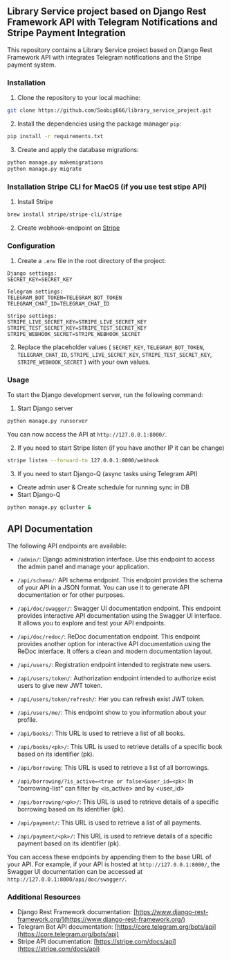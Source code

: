 ## Library Service project based on Django Rest Framework API with Telegram Notifications and Stripe Payment Integration

This repository contains a Library Service project based on Django Rest Framework API with integrates Telegram notifications and the Stripe payment system.

### Installation

1. Clone the repository to your local machine:

```bash
git clone https://github.com/Soobig666/library_service_project.git
```

2. Install the dependencies using the package manager `pip`:

```bash
pip install -r requirements.txt
```

3. Create and apply the database migrations:

```bash
python manage.py makemigrations
python manage.py migrate
```

### Installation Stripe CLI for MacOS (if you use test stipe API)
1. Install Stripe
```bash
brew install stripe/stripe-cli/stripe
```
2. Create webhook-endpoint on [Stripe](https://stripe.com)


### Configuration

1. Create a `.env` file in the root directory of the project:

```plaintext
Django settings:
SECRET_KEY=SECRET_KEY

Telegram settings:
TELEGRAM_BOT_TOKEN=TELEGRAM_BOT_TOKEN
TELEGRAM_CHAT_ID=TELEGRAM_CHAT_ID

Stripe settings:
STRIPE_LIVE_SECRET_KEY=STRIPE_LIVE_SECRET_KEY
STRIPE_TEST_SECRET_KEY=STRIPE_TEST_SECRET_KEY
STRIPE_WEBHOOK_SECRET=STRIPE_WEBHOOK_SECRET
```

2. Replace the placeholder values (
`SECRET_KEY`, `TELEGRAM_BOT_TOKEN`, `TELEGRAM_CHAT_ID`, `STRIPE_LIVE_SECRET_KEY`, `STRIPE_TEST_SECRET_KEY`, `STRIPE_WEBHOOK_SECRET`
) with your own values.

### Usage

To start the Django development server, run the following command:
1. Start Django server
```bash
python manage.py runserver
```
You can now access the API at `http://127.0.0.1:8000/`.

2. If you need to start Stripe listen (if you have another IP it can be change)
```bash
stripe listen --forward-to 127.0.0.1:8000/webhook
```

3. If you need to start Django-Q (async tasks using Telegram API)
- Create admin user & Create schedule for running sync in DB
- Start Django-Q
```bash
python manage.py qcluster &
```


## API Documentation

The following API endpoints are available:

- `/admin/`: Django administration interface. Use this endpoint to access the admin panel and manage your application.

- `/api/schema/`: API schema endpoint. This endpoint provides the schema of your API in a JSON format. You can use it to generate API documentation or for other purposes.

- `/api/doc/swagger/`: Swagger UI documentation endpoint. This endpoint provides interactive API documentation using the Swagger UI interface. It allows you to explore and test your API endpoints.

- `/api/doc/redoc/`: ReDoc documentation endpoint. This endpoint provides another option for interactive API documentation using the ReDoc interface. It offers a clean and modern documentation layout.

- `/api/users/`:  Registration endpoint intended to registrate new users.

- `/api/users/token/`: Authorization endpoint intended to authorize exist users to give new JWT token.

- `/api/users/token/refresh/`: Her you can refresh exist JWT token.

- `/api/users/me/`: This endpoint show to you information about your profile.

- `/api/books/`: This URL is used to retrieve a list of all books.

- `/api/books/<pk>/`: This URL is used to retrieve details of a specific book based on its identifier (pk).

- `/api/borrowing`: This URL is used to retrieve a list of all borrowings.

- `/api/borrowing/?is_active=<true or false>&user_id=<pk>`: In "borrowing-list" can filter by <is_active> and by <user_id>

- `/api/borrowing/<pk>/`: This URL is used to retrieve details of a specific borrowing based on its identifier (pk). 

- `/api/payment/`: This URL is used to retrieve a list of all payments.

- `/api/payment/<pk>/`: This URL is used to retrieve details of a specific payment based on its identifier (pk).

You can access these endpoints by appending them to the base URL of your API. For example, if your API is hosted at `http://127.0.0.1:8000/`, the Swagger UI documentation can be accessed at `http://127.0.0.1:8000/api/doc/swagger/`.


### Additional Resources

- Django Rest Framework documentation: [https://www.django-rest-framework.org/](https://www.django-rest-framework.org/)
- Telegram Bot API documentation: [https://core.telegram.org/bots/api](https://core.telegram.org/bots/api)
- Stripe API documentation: [https://stripe.com/docs/api](https://stripe.com/docs/api)
